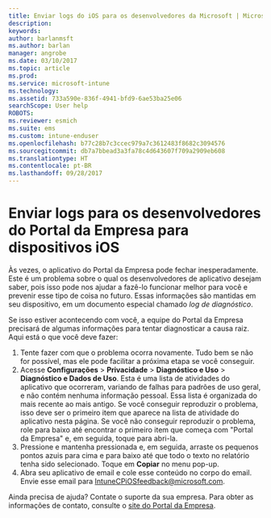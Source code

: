 ```yaml
---
title: Enviar logs do iOS para os desenvolvedores da Microsoft | Microsoft Docs
description: 
keywords: 
author: barlanmsft
ms.author: barlan
manager: angrobe
ms.date: 03/10/2017
ms.topic: article
ms.prod: 
ms.service: microsoft-intune
ms.technology: 
ms.assetid: 733a590e-836f-4941-bfd9-6ae53ba25e06
searchScope: User help
ROBOTS: 
ms.reviewer: esmich
ms.suite: ems
ms.custom: intune-enduser
ms.openlocfilehash: b77c28b7c3ccec979a7c3612483f8682c3094576
ms.sourcegitcommit: db7a7bbead3a3fa78c4d643607f709a2909eb608
ms.translationtype: HT
ms.contentlocale: pt-BR
ms.lasthandoff: 09/28/2017
---
```

# <a name="send-logs-to-the-company-portal-developers-for-ios-devices"></a>Enviar logs para os desenvolvedores do Portal da Empresa para dispositivos iOS

Às vezes, o aplicativo do Portal da Empresa pode fechar inesperadamente. Este é um problema sobre o qual os desenvolvedores de aplicativo desejam saber, pois isso pode nos ajudar a fazê-lo funcionar melhor para você e prevenir esse tipo de coisa no futuro. Essas informações são mantidas em seu dispositivo, em um documento especial chamado _log de diagnóstico_.

Se isso estiver acontecendo com você, a equipe do Portal da Empresa precisará de algumas informações para tentar diagnosticar a causa raiz. Aqui está o que você deve fazer:

1.  Tente fazer com que o problema ocorra novamente. Tudo bem se não for possível, mas ele pode facilitar a próxima etapa se você conseguir.
2.  Acesse __Configurações__ > __Privacidade__ > __Diagnóstico e Uso__ > __Diagnóstico e Dados de Uso__. Esta é uma lista de atividades do aplicativo que ocorreram, variando de falhas para padrões de uso geral, e não contém nenhuma informação pessoal. Essa lista é organizada do mais recente ao mais antigo. Se você conseguir reproduzir o problema, isso deve ser o primeiro item que aparece na lista de atividade do aplicativo nesta página. Se você não conseguir reproduzir o problema, role para baixo até encontrar o primeiro item que começa com "Portal da Empresa" e, em seguida, toque para abri-la.
3.  Pressione e mantenha pressionada e, em seguida, arraste os pequenos pontos azuis para cima e para baixo até que todo o texto no relatório tenha sido selecionado. Toque em __Copiar__ no menu pop-up.
4.  Abra seu aplicativo de email e cole esse conteúdo no corpo do email. Envie esse email para <a href="mailto:IntuneCPiOSfeedback@microsoft.com?subject=My Company Portal App Closed Unexpectedly&body=Press and hold, then paste your copied Company Portal app logs here.">IntuneCPiOSfeedback@microsoft.com</a>.

Ainda precisa de ajuda? Contate o suporte da sua empresa. Para obter as informações de contato, consulte o [site do Portal da Empresa](https://portal.manage.microsoft.com).
